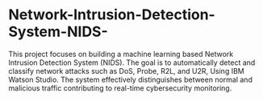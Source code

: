 # Network-Intrusion-Detection-System-NIDS-
This project focuses on building a machine learning based Network Intrusion Detection System (NIDS). The goal is to automatically detect and classify network attacks such as DoS, Probe, R2L, and U2R, Using IBM Watson Studio. The system effectively distinguishes between normal and malicious traffic contributing to real-time cybersecurity monitoring.
